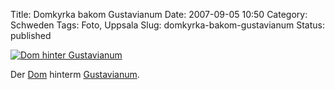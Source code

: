 Title: Domkyrka bakom Gustavianum
Date: 2007-09-05 10:50
Category: Schweden
Tags: Foto, Uppsala
Slug: domkyrka-bakom-gustavianum
Status: published

[![Dom hinter
Gustavianum](/pic/domkyrkgustav_s.jpg "Dom hinter Gustavianum")](/pic/domkyrkgustav_l.jpg)

Der [Dom](http://de.wikipedia.org/wiki/Dom_Uppsala) hinterm
[Gustavianum](http://sv.wikipedia.org/wiki/Gustavianum).

